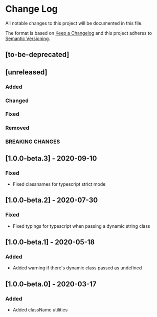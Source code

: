 # Change Log
All notable changes to this project will be documented in this file.

The format is based on [Keep a Changelog](http://keepachangelog.com/)
and this project adheres to [Semantic Versioning](http://semver.org/).

## [to-be-deprecated]

## [unreleased]
### Added
### Changed
### Fixed
### Removed
### BREAKING CHANGES

## [1.0.0-beta.3] - 2020-09-10
### Fixed
  - Fixed classnames for typescript strict mode

## [1.0.0-beta.2] - 2020-07-30
### Fixed
  - Fixed typings for typescript when passing a dynamic string class

## [1.0.0-beta.1] - 2020-05-18
### Added
  - Added warning if there's dynamic class passed as undefined


## [1.0.0-beta.0] - 2020-03-17
### Added
  - Added className utilities